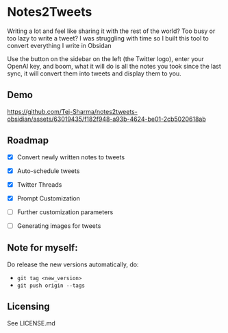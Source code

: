 # Notes2Tweets

Writing a lot and feel like sharing it with the rest of the world? Too busy or too lazy to write a tweet? I was struggling with time so I built this tool to convert everything I write in Obsidan

Use the button on the sidebar on the left (the Twitter logo), enter your OpenAI key, and boom, what it will do is all the notes you took since the last sync, it will convert them into tweets and display them to you.

## Demo
https://github.com/Tej-Sharma/notes2tweets-obsidian/assets/63019435/f182f948-a93b-4624-be01-2cb5020618ab


## Roadmap

- [x] Convert newly written notes to tweets
- [x] Auto-schedule tweets
- [x] Twitter Threads
- [x] Prompt Customization
- [ ] Further customization parameters
- [ ] Generating images for tweets


## Note for myself:

Do release the new versions automatically, do:
- `git tag <new_version>`
- `git push origin --tags`

## Licensing
See LICENSE.md

